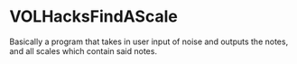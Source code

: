 # VOLHacksFindAScale

Basically a program that takes in user input of noise and outputs the notes, and all scales which contain said notes.
